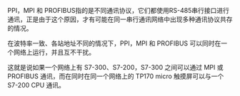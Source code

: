 PPI，MPI 和 PROFIBUS指的是不同通讯协议，它们都使用RS-485串行接口进行通讯，正是由于这个原因，才有可能在同一串行通讯网络中出现多种通讯协议共存的情况。

在波特率一致、各站地址不同的情况下，PPI，MPI 和 PROFIBUS 可以同时在一个网络上运行，并且互不干扰。

这就是说如果一个网络上有 S7-300、S7-200，S7-300 之间可以通过 MPI 或PROFIBUS 通讯，而在同时在同一个网络上的 TP170 micro 触摸屏可以与一个 S7-200 CPU 通讯。

